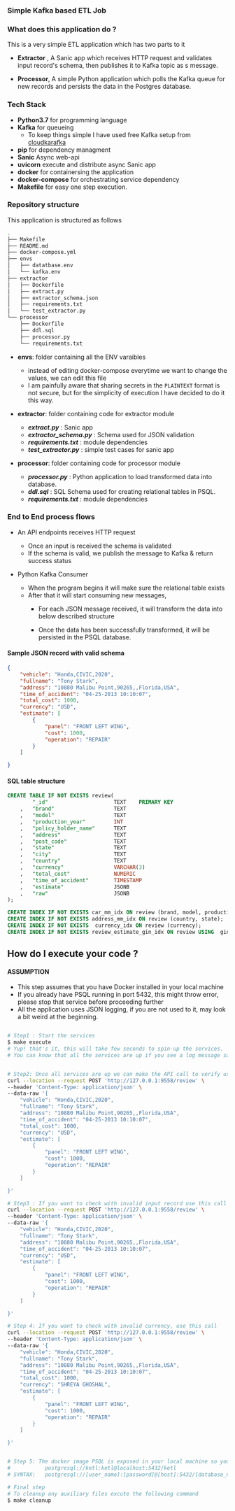 ### Simple Kafka based ETL Job

### What does this application do ?

This is a very simple ETL application which has two parts to it 

- **Extractor** , A Sanic app which receives HTTP request and validates input record's schema, then publishes it to Kafka topic as s message. 
 
- **Processor**, A simple Python application which polls the Kafka queue for new records and persists the data in the Postgres database.
  
  
### Tech Stack 
- **Python3.7** for programming language
- **Kafka** for queueing
    - To keep things simple I have used free Kafka setup from [cloudkarafka](https://www.cloudkarafka.com/)
- **pip** for dependency managment
- **Sanic** Async web-api
- **uvicorn** execute and distribute  async Sanic app
- **docker** for containersing the application 
- **docker-compose** for orchestrating service dependency
- **Makefile** for easy one step execution.


### Repository structure
This application is structured as follows 

```bash
.
├── Makefile
├── README.md
├── docker-compose.yml
├── envs
│   ├── datatbase.env
│   └── kafka.env
├── extractor
│   ├── Dockerfile
│   ├── extract.py
│   ├── extractor_schema.json
│   ├── requirements.txt
│   └── test_extractor.py
└── processor
    ├── Dockerfile
    ├── ddl.sql
    ├── processor.py
    └── requirements.txt

```

- **envs**: folder containing all the ENV varaibles
    - instead of editing docker-compose everytime we want to change the values, we can edit this file
    - I am painfully aware that sharing secrets in the `PLAINTEXT` format is not secure, but for the simplicity of execution I have decided to do it this way. 
  
- **extractor**: folder containing code for extractor module
    - **_extract.py_** : Sanic app 
    - **_extractor_schema.py_** : Schema used for JSON validation
    - **_requirements.txt_** : module dependencies
    - **_test_extractor.py_** : simple test cases for sanic app

- **processor**: folder containing code for processor module
    - **_processor.py_** : Python application to load transformed data into database. 
    - **_ddl.sql_** : SQL Schema used for creating relational tables in PSQL.
    - **_requirements.txt_** : module dependencies


### End to End process flows 
- An API endpoints receives HTTP request 
    - Once an input is received the schema is validated
    - If the schema is valid, we publish the message to Kafka & return success status

- Python Kafka Consumer
    - When the program begins it will make sure the relational table exists
    - After that it will start consuming new messages, 
        - For each JSON message received, it will transform the data into below described structure
        
        - Once the data has been successfully transformed, it will be persisted in the PSQL database.       


#### Sample JSON record with valid schema
```json
{
    "vehicle": "Honda,CIVIC,2020",
    "fullname": "Tony Stark",
    "address": "10880 Malibu Point,90265,,Florida,USA",
    "time_of_accident": "04-25-2013 10:10:07",
    "total_cost": 1000,
    "currency": "USD",
    "estimate": [
        {
            "panel": "FRONT LEFT WING",
            "cost": 1000,
            "operation": "REPAIR"
        }
    ]

}
```
#### SQL table structure

```sql
CREATE TABLE IF NOT EXISTS review(
        "_id"                     TEXT    PRIMARY KEY
    ,   "brand"                   TEXT
    ,   "model"                   TEXT
    ,   "production_year"         INT
    ,   "policy_holder_name"      TEXT
    ,   "address"                 TEXT
    ,   "post_code"               TEXT
    ,   "state"                   TEXT
    ,   "city"                    TEXT
    ,   "country"                 TEXT
    ,   "currency"                VARCHAR(3)
    ,   "total_cost"              NUMERIC
    ,   "time_of_accident"        TIMESTAMP
    ,   "estimate"                JSONB
    ,   "raw"                     JSONB
);

CREATE INDEX IF NOT EXISTS car_mm_idx ON review (brand, model, production_year);
CREATE INDEX IF NOT EXISTS address_mm_idx ON review (country, state);
CREATE INDEX IF NOT EXISTS  currency_idx ON review (currency);
CREATE INDEX IF NOT EXISTS review_estimate_gin_idx ON review USING  gin (estimate jsonb_path_ops);

``` 


## How do I execute your code ?

#### ASSUMPTION 
- This step assumes that you have Docker installed in your local machine
- If you already have PSQL running in port 5432, this might throw error, please stop that service before proceeding further
- All the application uses JSON logging, if you are not used to it, may look a bit weird at the beginning.

```bash

# Step1 : Start the services
$ make execute 
# Yup! that's it, this will take few seconds to spin-up the services.
# You can know that all the services are up if you see a log message saying "DDL ensured"


# Step2: Once all services are up we can make the API call to verify using following command
curl --location --request POST 'http://127.0.0.1:9558/review' \
--header 'Content-Type: application/json' \
--data-raw '{
    "vehicle": "Honda,CIVIC,2020",
    "fullname": "Tony Stark",
    "address": "10880 Malibu Point,90265,,Florida,USA",
    "time_of_accident": "04-25-2013 10:10:07",
    "total_cost": 1000,
    "currency": "USD",
    "estimate": [
        {
            "panel": "FRONT LEFT WING",
            "cost": 1000,
            "operation": "REPAIR"
        }
    ]

}'

# Step3 : If you want to check with invalid input record use this call  
curl --location --request POST 'http://127.0.0.1:9558/review' \
--header 'Content-Type: application/json' \
--data-raw '{
    "vehicle": "Honda,CIVIC,2020",
    "fullname": "Tony Stark",
    "address": "10880 Malibu Point,90265,,Florida,USA",
    "time_of_accident": "04-25-2013 10:10:07",
    "currency": "USD",
    "estimate": [
        {
            "panel": "FRONT LEFT WING",
            "cost": 1000,
            "operation": "REPAIR"
        }
    ]

}'

# Step 4: If you want to check with invalid currency, use this call 
curl --location --request POST 'http://127.0.0.1:9558/review' \
--header 'Content-Type: application/json' \
--data-raw '{
    "vehicle": "Honda,CIVIC,2020",
    "fullname": "Tony Stark",
    "address": "10880 Malibu Point,90265,,Florida,USA",
    "time_of_accident": "04-25-2013 10:10:07",
    "total_cost": 1000,
    "currency": "SHREYA GHOSHAL",
    "estimate": [
        {
            "panel": "FRONT LEFT WING",
            "cost": 1000,
            "operation": "REPAIR"
        }
    ]

}'


# Step 5: The docker image PSQL is exposed in your local machine so you can connect to the database using following URI
#           postgresql://ketl:ketl@localhost:5432/ketl
# SYNTAX:   postgresql://[user_name]:[password]@[host]:5432/[database_name]

# Final step
# To cleanup any auxiliary files excute the following command
$ make cleanup  


```
 

